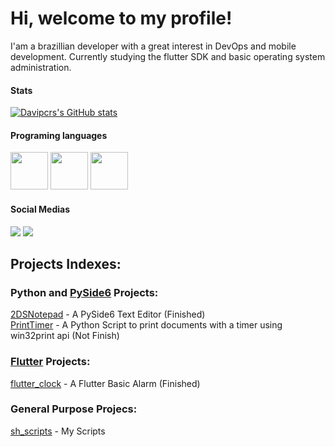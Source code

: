 # Hi, welcome to my profile!

I'am a brazillian developer with a great interest in DevOps and mobile development.
Currently studying the flutter SDK and basic operating system administration.  

#### Stats  
[![Davipcrs's GitHub stats](https://github-readme-stats.vercel.app/api?username=Davipcrs)](https://github.com/anuraghazra/github-readme-stats)

#### Programing languages

<img src="https://storage.googleapis.com/cms-storage-bucket/847ae81f5430402216fd.svg" width="60" height="60"/>                <img src="https://cdn.jsdelivr.net/gh/devicons/devicon/icons/java/java-original-wordmark.svg" width="60" height="60"/>     <img src="https://cdn.jsdelivr.net/gh/devicons/devicon/icons/python/python-original-wordmark.svg" width="60" height="60"/>

#### Social Medias
<div>
<a href="https://instagram.com/davi_pernalonga30" target="_blank"><img src="https://img.shields.io/badge/-Instagram-%23E4405F?style=for-the-badge&logo=instagram&logoColor=white" target="_blank"></a>  
<a href="https://www.youtube.com/UCtPPga5eT5hARdNkUu4aR_Q" target="_blank"><img src="https://img.shields.io/badge/YouTube-FF0000?style=for-the-badge&logo=youtube&logoColor=white" target="_blank"></a>
</div>

## Projects Indexes:

### Python and [PySide6](https://www.qt.io/qt-for-python) Projects:
[2DSNotepad](https://github.com/Davipcrs/2DpsNotes) - A PySide6 Text Editor (Finished)  
[PrintTimer](https://github.com/Davipcrs/PrintTimerPDF) - A Python Script to print documents with a timer using win32print api (Not Finish)

### [Flutter](https://flutter.dev/) Projects:
[flutter_clock](https://github.com/Davipcrs/flutter_clock) - A Flutter Basic Alarm (Finished)

### General Purpose Projecs:
[sh_scripts](https://github.com/Davipcrs/sh-scripts) - My Scripts
